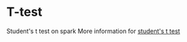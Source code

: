 # T-test
Student's t test on spark
More information for [student's t test](https://en.wikipedia.org/wiki/Student's_t-test)
